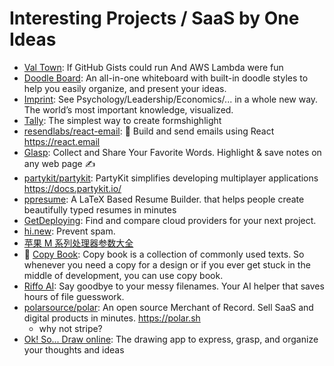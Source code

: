 # Interesting Projects / SaaS by One Ideas

- [Val Town](https://www.val.town/): If GitHub Gists could run And AWS Lambda were fun
- [Doodle Board](https://www.doodleboard.pro/): An all-in-one whiteboard with built-in doodle styles to help you easily organize, and present your ideas.
- [Imprint](https://imprintapp.com/): See Psychology/Leadership/Economics/... in a whole new way. The world’s most important knowledge, visualized.
- [Tally](https://tally.so/): The simplest way to create formshighlight
- [resendlabs/react-email](https://github.com/resendlabs/react-email): 💌 Build and send emails using React <https://react.email>
- [Glasp](https://glasp.co/): Collect and Share Your Favorite Words. Highlight & save notes on any web page ✍️
- [partykit/partykit](https://github.com/partykit/partykit): PartyKit simplifies developing multiplayer applications <https://docs.partykit.io/>
- [ppresume](https://ppresume.com/): A LaTeX Based Resume Builder. that helps people create beautifully typed resumes in minutes
- [GetDeploying](https://getdeploying.com/): Find and compare cloud providers for your next project.
- [hi.new](https://hey.new/): Prevent spam.
- [苹果 M 系列处理器参数大全](http://kylebing.cn/tools/apple-chip/)
- 🌟 [Copy Book](https://copybook.me/): Copy book is a collection of commonly used texts. So whenever you need a copy for a design or if you ever get stuck in the middle of development, you can use copy book.
- [Riffo AI](https://riffo.ai/): Say goodbye to your messy filenames. Your AI helper that saves hours of file guesswork.
- [polarsource/polar](https://github.com/polarsource/polar): An open source Merchant of Record. Sell SaaS and digital products in minutes. <https://polar.sh>
  - why not stripe?
- [Ok! So... Draw online](https://okso.app/): The drawing app to express, grasp, and organize your thoughts and ideas

